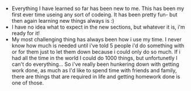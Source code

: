 * Everything I have learned so far has been new to me. This has been my first ever time useing any sort of codeing. It has been pretty fun- but then again learning new things always is :)
* I have no idea what to expect in the new sections, but whatever it is, i'm ready for it!
* My most challenging thing has always been how i use my time. I never know how much is needed until i've told 5 people i'd do something with or for them just to let them down because i could only do so much. If i had all the time in the world I could do 1000 things, but unfortunetly I can't do everything... So i've really been hunkering down with getting work done, as much as I'd like to spend time with friends and family, there are things that are required in life and getting homework done is one of those. 